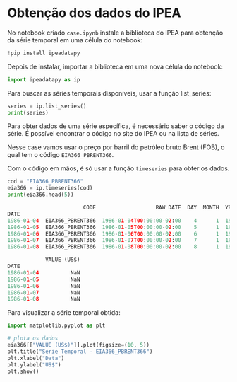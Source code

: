 # Obtenção dos dados do IPEA

No notebook criado `case.ipynb` instale a biblioteca do IPEA para obtenção da série temporal em uma célula do notebook:

```python
!pip install ipeadatapy
```

Depois de instalar, importar a biblioteca em uma nova célula do notebook:

```python
import ipeadatapy as ip
```

Para buscar as séries temporais disponíveis, usar a função list_series:

```python
series = ip.list_series()
print(series)
```

Para obter dados de uma série específica, é necessário saber o código da série. É possível encontrar o código no site do IPEA ou na lista de séries. 

Nesse case vamos usar o preço por barril do petróleo bruto Brent (FOB), o qual tem o código `EIA366_PBRENT366`.

Com o código em mãos, é só usar a função `timeseries` para obter os dados.

```python
cod = "EIA366_PBRENT366"
eia366 = ip.timeseries(cod)
print(eia366.head(5))

                        CODE                   RAW DATE  DAY  MONTH  YEAR  \
DATE                                                                        
1986-01-04  EIA366_PBRENT366  1986-01-04T00:00:00-02:00    4      1  1986   
1986-01-05  EIA366_PBRENT366  1986-01-05T00:00:00-02:00    5      1  1986   
1986-01-06  EIA366_PBRENT366  1986-01-06T00:00:00-02:00    6      1  1986   
1986-01-07  EIA366_PBRENT366  1986-01-07T00:00:00-02:00    7      1  1986   
1986-01-08  EIA366_PBRENT366  1986-01-08T00:00:00-02:00    8      1  1986   

            VALUE (US$)  
DATE                     
1986-01-04          NaN  
1986-01-05          NaN  
1986-01-06          NaN  
1986-01-07          NaN  
1986-01-08          NaN  
```

Para visualizar a série temporal obtida:

```python
import matplotlib.pyplot as plt

# plota os dados
eia366[["VALUE (US$)"]].plot(figsize=(10, 5))
plt.title("Série Temporal - EIA366_PBRENT366")
plt.xlabel("Data")
plt.ylabel("US$")
plt.show()
```
